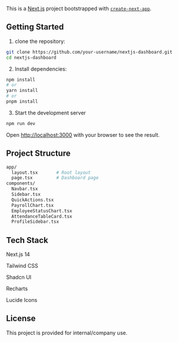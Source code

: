This is a [Next.js](https://nextjs.org) project bootstrapped with [`create-next-app`](https://nextjs.org/docs/app/api-reference/cli/create-next-app).

## Getting Started

1. clone the repository:

```bash
git clone https://github.com/your-username/nextjs-dashboard.git
cd nextjs-dashboard
```

2. Install dependencies:

```bash
npm install
# or
yarn install
# or
pnpm install
```

3. Start the development server

```bash
npm run dev
```

Open [http://localhost:3000](http://localhost:3000) with your browser to see the result.


## Project Structure


```bash
app/
  layout.tsx       # Root layout
  page.tsx         # Dashboard page
components/
  Navbar.tsx
  Sidebar.tsx
  QuickActions.tsx
  PayrollChart.tsx
  EmployeeStatusChart.tsx
  AttendanceTableCard.tsx
  ProfileSidebar.tsx
```

## Tech Stack

Next.js 14

Tailwind CSS

Shadcn UI

Recharts

Lucide Icons

## License

This project is provided for internal/company use.